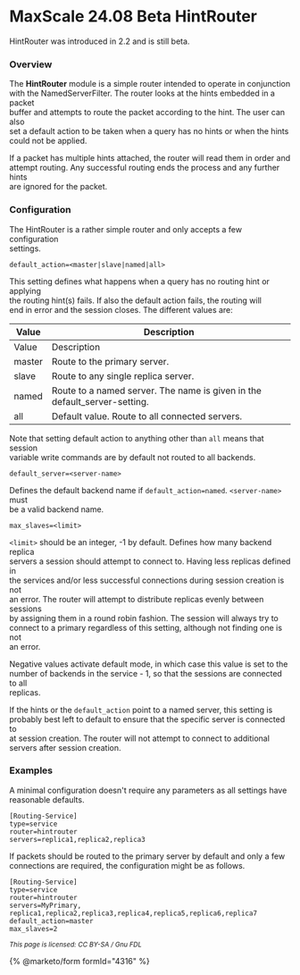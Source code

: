 # MaxScale 24.08 Beta HintRouter

HintRouter was introduced in 2.2 and is still beta.

### Overview

The **HintRouter** module is a simple router intended to operate in conjunction\
with the NamedServerFilter. The router looks at the hints embedded in a packet\
buffer and attempts to route the packet according to the hint. The user can also\
set a default action to be taken when a query has no hints or when the hints\
could not be applied.

If a packet has multiple hints attached, the router will read them in order and\
attempt routing. Any successful routing ends the process and any further hints\
are ignored for the packet.

### Configuration

The HintRouter is a rather simple router and only accepts a few configuration\
settings.

```
default_action=<master|slave|named|all>
```

This setting defines what happens when a query has no routing hint or applying\
the routing hint(s) fails. If also the default action fails, the routing will\
end in error and the session closes. The different values are:

| Value  | Description                                                                |
| ------ | -------------------------------------------------------------------------- |
| Value  | Description                                                                |
| master | Route to the primary server.                                               |
| slave  | Route to any single replica server.                                        |
| named  | Route to a named server. The name is given in the default\_server-setting. |
| all    | Default value. Route to all connected servers.                             |

Note that setting default action to anything other than `all` means that session\
variable write commands are by default not routed to all backends.

```
default_server=<server-name>
```

Defines the default backend name if `default_action=named`. `<server-name>` must\
be a valid backend name.

```
max_slaves=<limit>
```

`<limit>` should be an integer, -1 by default. Defines how many backend replica\
servers a session should attempt to connect to. Having less replicas defined in\
the services and/or less successful connections during session creation is not\
an error. The router will attempt to distribute replicas evenly between sessions\
by assigning them in a round robin fashion. The session will always try to\
connect to a primary regardless of this setting, although not finding one is not\
an error.

Negative values activate default mode, in which case this value is set to the\
number of backends in the service - 1, so that the sessions are connected to all\
replicas.

If the hints or the `default_action` point to a named server, this setting is\
probably best left to default to ensure that the specific server is connected to\
at session creation. The router will not attempt to connect to additional\
servers after session creation.

### Examples

A minimal configuration doesn't require any parameters as all settings have\
reasonable defaults.

```
[Routing-Service]
type=service
router=hintrouter
servers=replica1,replica2,replica3
```

If packets should be routed to the primary server by default and only a few\
connections are required, the configuration might be as follows.

```
[Routing-Service]
type=service
router=hintrouter
servers=MyPrimary, replica1,replica2,replica3,replica4,replica5,replica6,replica7
default_action=master
max_slaves=2
```

<sub>_This page is licensed: CC BY-SA / Gnu FDL_</sub>

{% @marketo/form formId="4316" %}
